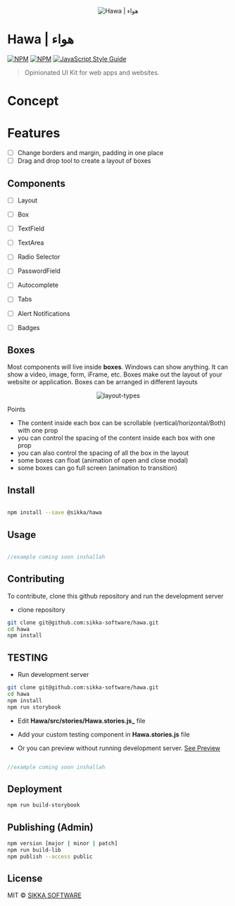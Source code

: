 <!-- ![Hawa | هواء](https://xakher-images.s3.ap-southeast-1.amazonaws.com/hawa-logo.png) -->

<p align="center">
  <img src="https://xakher-images.s3.ap-southeast-1.amazonaws.com/hawa-logo.png" alt="Hawa | هواء" />
</p>



# Hawa | هواء

[![NPM](https://img.shields.io/npm/v/@sikka/hawa.svg)](https://www.npmjs.com/package/@sikka/hawa)
[![NPM](https://img.shields.io/npm/dt/@sikka/hawa.svg)](https://www.npmjs.com/package/@sikka/hawa)
[![JavaScript Style Guide](https://img.shields.io/badge/code_style-standard-brightgreen.svg)](https://standardjs.com)

> Opinionated UI Kit for web apps and websites. 

# Concept

# Features
- [ ] Change borders and margin, padding in one place
- [ ] Drag and drop tool to create a layout of boxes

## Components
- [ ] Layout
- [ ] Box

- [ ] TextField
- [ ] TextArea
- [ ] Radio Selector
- [ ] PasswordField
- [ ] Autocomplete
- [ ] Tabs
- [ ] Alert Notifications
- [ ] Badges


## Boxes
Most components will live inside **boxes**. Windows can show anything. It can show a video, image, form, iFrame, etc. Boxes make out the layout of your website or application. Boxes can be arranged in different layouts

<p align="center">
  <img src="https://user-images.githubusercontent.com/46135573/143972102-0c104239-b8f6-4a7b-9aad-54f6d91a8906.png" alt="layout-types" />
</p>

Points
- The content inside each box can be scrollable (vertical/horizontal/Both) with one prop
- you can control the spacing of the content inside each box with one prop
- you can also control the spacing of all the box in the layout
- some boxes can float (animation of open and close modal)
- some boxes can go full screen (animation to transition)


## Install

```bash

npm install --save @sikka/hawa

```

## Usage

```jsx

//example coming soon inshallah

```

## Contributing

To contribute, clone this github repository and run the development server

- clone repository

```bash
git clone git@github.com:sikka-software/hawa.git
cd hawa
npm install
```

## TESTING

- Run development server

```bash
git clone git@github.com:sikka-software/hawa.git
cd hawa
npm install
npm run storybook
```

- Edit **Hawa/src/stories/Hawa.stories.js_** file

- Add your custom testing component in **Hawa.stories.js** file

- Or you can preview without running development server. [See Preview](https://sikka-software.github.io/Hawa/storybook-static/)

```jsx

//example coming soon inshallah

```

## Deployment

```bash
npm run build-storybook
```

## Publishing (Admin)

```bash
npm version [major | minor | patch]
npm run build-lib
npm publish --access public
```

## License

<!-- https://github.com/react-component/drawer  -->

MIT © [SIKKA SOFTWARE](https://sikka.sa)
